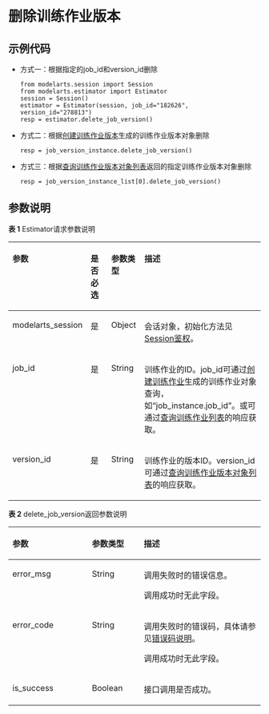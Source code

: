 # 删除训练作业版本<a name="modelarts_04_0172"></a>

## 示例代码<a name="zh-cn_topic_0170904399_section35881040102516"></a>

-   方式一：根据指定的job\_id和version\_id删除

    ```
    from modelarts.session import Session
    from modelarts.estimator import Estimator
    session = Session()
    estimator = Estimator(session, job_id="182626", version_id="278813")
    resp = estimator.delete_job_version()
    ```


-   方式二：根据[创建训练作业版本](创建训练作业版本.md)生成的训练作业版本对象删除

    ```
    resp = job_version_instance.delete_job_version()
    ```


-   方式三：根据[查询训练作业版本对象列表](查询训练作业版本对象列表.md)返回的指定训练作业版本对象删除

    ```
    resp = job_version_instance_list[0].delete_job_version()
    ```


## 参数说明<a name="zh-cn_topic_0170904399_section85751315416"></a>

**表 1**  Estimator请求参数说明

<a name="zh-cn_topic_0170904399_table155461191218"></a>
<table><thead align="left"><tr id="zh-cn_topic_0170904399_row254817912212"><th class="cellrowborder" valign="top" width="22.75%" id="mcps1.2.5.1.1"><p id="zh-cn_topic_0170904399_p12549899214"><a name="zh-cn_topic_0170904399_p12549899214"></a><a name="zh-cn_topic_0170904399_p12549899214"></a>参数</p>
</th>
<th class="cellrowborder" valign="top" width="9.879999999999999%" id="mcps1.2.5.1.2"><p id="zh-cn_topic_0170904399_p3552101193813"><a name="zh-cn_topic_0170904399_p3552101193813"></a><a name="zh-cn_topic_0170904399_p3552101193813"></a>是否必选</p>
</th>
<th class="cellrowborder" valign="top" width="13.320000000000002%" id="mcps1.2.5.1.3"><p id="zh-cn_topic_0170904399_p1755169172118"><a name="zh-cn_topic_0170904399_p1755169172118"></a><a name="zh-cn_topic_0170904399_p1755169172118"></a>参数类型</p>
</th>
<th class="cellrowborder" valign="top" width="54.05%" id="mcps1.2.5.1.4"><p id="zh-cn_topic_0170904399_p55521998211"><a name="zh-cn_topic_0170904399_p55521998211"></a><a name="zh-cn_topic_0170904399_p55521998211"></a>描述</p>
</th>
</tr>
</thead>
<tbody><tr id="zh-cn_topic_0170904399_row8893215413"><td class="cellrowborder" valign="top" width="22.75%" headers="mcps1.2.5.1.1 "><p id="zh-cn_topic_0170904399_p6891421842"><a name="zh-cn_topic_0170904399_p6891421842"></a><a name="zh-cn_topic_0170904399_p6891421842"></a>modelarts_session</p>
</td>
<td class="cellrowborder" valign="top" width="9.879999999999999%" headers="mcps1.2.5.1.2 "><p id="zh-cn_topic_0170904399_p68972047"><a name="zh-cn_topic_0170904399_p68972047"></a><a name="zh-cn_topic_0170904399_p68972047"></a>是</p>
</td>
<td class="cellrowborder" valign="top" width="13.320000000000002%" headers="mcps1.2.5.1.3 "><p id="zh-cn_topic_0170904399_p158912219419"><a name="zh-cn_topic_0170904399_p158912219419"></a><a name="zh-cn_topic_0170904399_p158912219419"></a>Object</p>
</td>
<td class="cellrowborder" valign="top" width="54.05%" headers="mcps1.2.5.1.4 "><p id="zh-cn_topic_0170904399_p1689152543"><a name="zh-cn_topic_0170904399_p1689152543"></a><a name="zh-cn_topic_0170904399_p1689152543"></a>会话对象，初始化方法见<a href="Session鉴权概述.md">Session鉴权</a>。</p>
</td>
</tr>
<tr id="zh-cn_topic_0170904399_row197933582219"><td class="cellrowborder" valign="top" width="22.75%" headers="mcps1.2.5.1.1 "><p id="zh-cn_topic_0170904399_p10361105925611"><a name="zh-cn_topic_0170904399_p10361105925611"></a><a name="zh-cn_topic_0170904399_p10361105925611"></a>job_id</p>
</td>
<td class="cellrowborder" valign="top" width="9.879999999999999%" headers="mcps1.2.5.1.2 "><p id="zh-cn_topic_0170904399_p196751771039"><a name="zh-cn_topic_0170904399_p196751771039"></a><a name="zh-cn_topic_0170904399_p196751771039"></a>是</p>
</td>
<td class="cellrowborder" valign="top" width="13.320000000000002%" headers="mcps1.2.5.1.3 "><p id="zh-cn_topic_0170904399_p8675972311"><a name="zh-cn_topic_0170904399_p8675972311"></a><a name="zh-cn_topic_0170904399_p8675972311"></a>String</p>
</td>
<td class="cellrowborder" valign="top" width="54.05%" headers="mcps1.2.5.1.4 "><p id="zh-cn_topic_0170904399_p212635661310"><a name="zh-cn_topic_0170904399_p212635661310"></a><a name="zh-cn_topic_0170904399_p212635661310"></a>训练作业的ID。job_id可通过<a href="创建训练作业.md">创建训练作业</a>生成的训练作业对象查询，如<span class="filepath" id="filepath7484164014172"><a name="filepath7484164014172"></a><a name="filepath7484164014172"></a>“job_instance.job_id”</span>。或可通过<a href="查询训练作业列表.md">查询训练作业列表</a>的响应获取。</p>
</td>
</tr>
<tr id="zh-cn_topic_0170904399_row105532902114"><td class="cellrowborder" valign="top" width="22.75%" headers="mcps1.2.5.1.1 "><p id="zh-cn_topic_0170904399_p212669145714"><a name="zh-cn_topic_0170904399_p212669145714"></a><a name="zh-cn_topic_0170904399_p212669145714"></a>version_id</p>
</td>
<td class="cellrowborder" valign="top" width="9.879999999999999%" headers="mcps1.2.5.1.2 "><p id="zh-cn_topic_0170904399_p955361173817"><a name="zh-cn_topic_0170904399_p955361173817"></a><a name="zh-cn_topic_0170904399_p955361173817"></a>是</p>
</td>
<td class="cellrowborder" valign="top" width="13.320000000000002%" headers="mcps1.2.5.1.3 "><p id="zh-cn_topic_0170904399_p327982618582"><a name="zh-cn_topic_0170904399_p327982618582"></a><a name="zh-cn_topic_0170904399_p327982618582"></a>String</p>
</td>
<td class="cellrowborder" valign="top" width="54.05%" headers="mcps1.2.5.1.4 "><p id="zh-cn_topic_0170904399_p388712374570"><a name="zh-cn_topic_0170904399_p388712374570"></a><a name="zh-cn_topic_0170904399_p388712374570"></a>训练作业的版本ID。version_id可通过<a href="查询训练作业版本对象列表.md">查询训练作业版本对象列表</a>的响应获取。</p>
</td>
</tr>
</tbody>
</table>

**表 2**  delete\_job\_version返回参数说明

<a name="zh-cn_topic_0170904399_table2531047171617"></a>
<table><thead align="left"><tr id="zh-cn_topic_0170904399_row19100144791610"><th class="cellrowborder" valign="top" width="31.53%" id="mcps1.2.4.1.1"><p id="zh-cn_topic_0170904399_p310064711165"><a name="zh-cn_topic_0170904399_p310064711165"></a><a name="zh-cn_topic_0170904399_p310064711165"></a>参数</p>
</th>
<th class="cellrowborder" valign="top" width="20.560000000000002%" id="mcps1.2.4.1.2"><p id="zh-cn_topic_0170904399_p14102147181615"><a name="zh-cn_topic_0170904399_p14102147181615"></a><a name="zh-cn_topic_0170904399_p14102147181615"></a>参数类型</p>
</th>
<th class="cellrowborder" valign="top" width="47.910000000000004%" id="mcps1.2.4.1.3"><p id="zh-cn_topic_0170904399_p71021347111613"><a name="zh-cn_topic_0170904399_p71021347111613"></a><a name="zh-cn_topic_0170904399_p71021347111613"></a>描述</p>
</th>
</tr>
</thead>
<tbody><tr id="zh-cn_topic_0170904399_row5102124719169"><td class="cellrowborder" valign="top" width="31.53%" headers="mcps1.2.4.1.1 "><p id="zh-cn_topic_0170904399_p6102547121610"><a name="zh-cn_topic_0170904399_p6102547121610"></a><a name="zh-cn_topic_0170904399_p6102547121610"></a>error_msg</p>
</td>
<td class="cellrowborder" valign="top" width="20.560000000000002%" headers="mcps1.2.4.1.2 "><p id="zh-cn_topic_0170904399_p11021047111615"><a name="zh-cn_topic_0170904399_p11021047111615"></a><a name="zh-cn_topic_0170904399_p11021047111615"></a>String</p>
</td>
<td class="cellrowborder" valign="top" width="47.910000000000004%" headers="mcps1.2.4.1.3 "><p id="zh-cn_topic_0170904399_p31021647151617"><a name="zh-cn_topic_0170904399_p31021647151617"></a><a name="zh-cn_topic_0170904399_p31021647151617"></a>调用失败时的错误信息。</p>
<p id="zh-cn_topic_0170904399_p111021347201613"><a name="zh-cn_topic_0170904399_p111021347201613"></a><a name="zh-cn_topic_0170904399_p111021347201613"></a>调用成功时无此字段。</p>
</td>
</tr>
<tr id="zh-cn_topic_0170904399_row2102147131614"><td class="cellrowborder" valign="top" width="31.53%" headers="mcps1.2.4.1.1 "><p id="zh-cn_topic_0170904399_p16102104751616"><a name="zh-cn_topic_0170904399_p16102104751616"></a><a name="zh-cn_topic_0170904399_p16102104751616"></a>error_code</p>
</td>
<td class="cellrowborder" valign="top" width="20.560000000000002%" headers="mcps1.2.4.1.2 "><p id="zh-cn_topic_0170904399_p18102164781611"><a name="zh-cn_topic_0170904399_p18102164781611"></a><a name="zh-cn_topic_0170904399_p18102164781611"></a>String</p>
</td>
<td class="cellrowborder" valign="top" width="47.910000000000004%" headers="mcps1.2.4.1.3 "><p id="zh-cn_topic_0170904399_p1130718611618"><a name="zh-cn_topic_0170904399_p1130718611618"></a><a name="zh-cn_topic_0170904399_p1130718611618"></a>调用失败时的错误码，具体请参见<a href="公共参数.md#section29446341644">错误码说明</a>。</p>
<p id="zh-cn_topic_0170904399_p61021147111611"><a name="zh-cn_topic_0170904399_p61021147111611"></a><a name="zh-cn_topic_0170904399_p61021147111611"></a>调用成功时无此字段。</p>
</td>
</tr>
<tr id="zh-cn_topic_0170904399_row120775510328"><td class="cellrowborder" valign="top" width="31.53%" headers="mcps1.2.4.1.1 "><p id="zh-cn_topic_0170904399_p3208115516321"><a name="zh-cn_topic_0170904399_p3208115516321"></a><a name="zh-cn_topic_0170904399_p3208115516321"></a>is_success</p>
</td>
<td class="cellrowborder" valign="top" width="20.560000000000002%" headers="mcps1.2.4.1.2 "><p id="zh-cn_topic_0170904399_p1820817559324"><a name="zh-cn_topic_0170904399_p1820817559324"></a><a name="zh-cn_topic_0170904399_p1820817559324"></a>Boolean</p>
</td>
<td class="cellrowborder" valign="top" width="47.910000000000004%" headers="mcps1.2.4.1.3 "><p id="zh-cn_topic_0170904399_p14433359122514"><a name="zh-cn_topic_0170904399_p14433359122514"></a><a name="zh-cn_topic_0170904399_p14433359122514"></a>接口调用是否成功。</p>
</td>
</tr>
</tbody>
</table>

